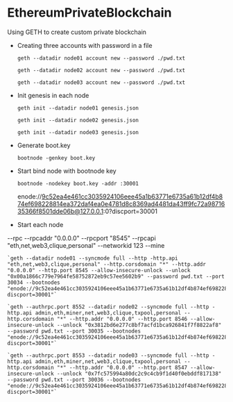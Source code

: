 # EthereumPrivateBlockchain

Using GETH to create custom private blockchain

* Creating three accounts with password in a file

    `geth --datadir node01 account new --password ./pwd.txt`

    `geth --datadir node02 account new --password ./pwd.txt`

    `geth --datadir node03 account new --password ./pwd.txt`

* Init genesis in each node

    `geth init --datadir node01 genesis.json`

    `geth init --datadir node02 genesis.json`

    `geth init --datadir node03 genesis.json`

* Generate boot.key

    `bootnode -genkey boot.key`

* Start bind node with bootnode key

    `bootnode -nodekey boot.key -addr :30001`
    
    enode://9c52ea4e461cc3035924106eee45a1b63771e6735a61b12df4b874ef698228814ea372daf4ea0e4781d8c8369ad4481da43ff9fc72a9871635366f8501dde06b@127.0.0.1:0?discport=30001

* Start each node

--rpc --rpcaddr "0.0.0.0" --rpcport "8545" --rpcapi "eth,net,web3,clique,personal" --networkid 123 --mine


    `geth --datadir node01 --syncmode full --http -http.api  "eth,net,web3,clique,personal" --http.corsdomain "*" --http.addr "0.0.0.0" --http.port 8545 --allow-insecure-unlock --unlock "0x00a1866c779e7964fe58752872eb9c57ee5602b9" --password pwd.txt --port 30034 --bootnodes "enode://9c52ea4e461cc3035924106eee45a1b63771e6735a61b12df4b874ef698228814ea372daf4ea0e4781d8c8369ad4481da43ff9fc72a9871635366f8501dde06b@127.0.0.1:0?discport=30001"`

    `geth --authrpc.port 8552 --datadir node02 --syncmode full --http -http.api admin,eth,miner,net,web3,clique,txpool,personal --http.corsdomain "*" --http.addr "0.0.0.0" --http.port 8546 --allow-insecure-unlock --unlock "0x3812bd6e277c8bf7acfd1bca926841f7f8822af8" --password pwd.txt --port 30035 --bootnodes "enode://9c52ea4e461cc3035924106eee45a1b63771e6735a61b12df4b874ef698228814ea372daf4ea0e4781d8c8369ad4481da43ff9fc72a9871635366f8501dde06b@127.0.0.1:0?discport=30001"`

    `geth --authrpc.port 8553 --datadir node03 --syncmode full --http -http.api admin,eth,miner,net,web3,clique,txpool,personal --http.corsdomain "*" --http.addr "0.0.0.0" --http.port 8547 --allow-insecure-unlock --unlock "0x7fc575994a80dc2c9c4cb9f1d40f0ebddf817138" --password pwd.txt --port 30036 --bootnodes "enode://9c52ea4e461cc3035924106eee45a1b63771e6735a61b12df4b874ef698228814ea372daf4ea0e4781d8c8369ad4481da43ff9fc72a9871635366f8501dde06b@127.0.0.1:0?discport=30001"`

